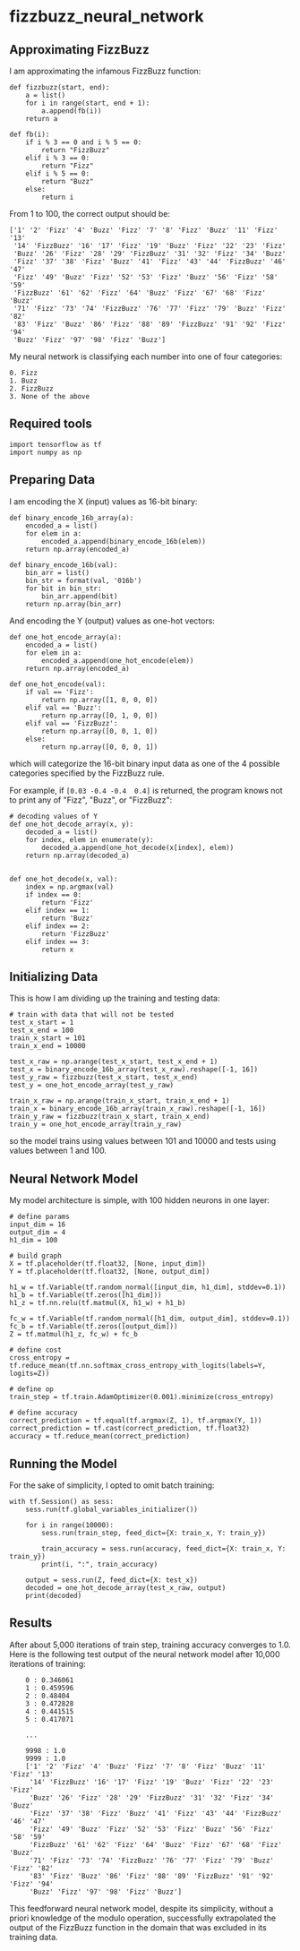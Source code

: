 # fizzbuzz_neural_network
## Approximating FizzBuzz
I am approximating the infamous FizzBuzz function:

    def fizzbuzz(start, end):
        a = list()
        for i in range(start, end + 1):
            a.append(fb(i))
        return a
    
    def fb(i):
        if i % 3 == 0 and i % 5 == 0:
            return "FizzBuzz"
        elif i % 3 == 0:
            return "Fizz"
        elif i % 5 == 0:
            return "Buzz"
        else:
            return i

From 1 to 100, the correct output should be:

    ['1' '2' 'Fizz' '4' 'Buzz' 'Fizz' '7' '8' 'Fizz' 'Buzz' '11' 'Fizz' '13'
     '14' 'FizzBuzz' '16' '17' 'Fizz' '19' 'Buzz' 'Fizz' '22' '23' 'Fizz'
     'Buzz' '26' 'Fizz' '28' '29' 'FizzBuzz' '31' '32' 'Fizz' '34' 'Buzz'
     'Fizz' '37' '38' 'Fizz' 'Buzz' '41' 'Fizz' '43' '44' 'FizzBuzz' '46' '47'
     'Fizz' '49' 'Buzz' 'Fizz' '52' '53' 'Fizz' 'Buzz' '56' 'Fizz' '58' '59'
     'FizzBuzz' '61' '62' 'Fizz' '64' 'Buzz' 'Fizz' '67' '68' 'Fizz' 'Buzz'
     '71' 'Fizz' '73' '74' 'FizzBuzz' '76' '77' 'Fizz' '79' 'Buzz' 'Fizz' '82'
     '83' 'Fizz' 'Buzz' '86' 'Fizz' '88' '89' 'FizzBuzz' '91' '92' 'Fizz' '94'
     'Buzz' 'Fizz' '97' '98' 'Fizz' 'Buzz']

My neural network is classifying each number into one of four categories:

    0. Fizz
    1. Buzz
    2. FizzBuzz
    3. None of the above

## Required tools

    import tensorflow as tf
    import numpy as np

## Preparing Data
I am encoding the X (input) values as 16-bit binary:

    def binary_encode_16b_array(a):
        encoded_a = list()
        for elem in a:
            encoded_a.append(binary_encode_16b(elem))
        return np.array(encoded_a)
    
    def binary_encode_16b(val):
        bin_arr = list()
        bin_str = format(val, '016b')
        for bit in bin_str:
            bin_arr.append(bit)
        return np.array(bin_arr)

And encoding the Y (output) values as one-hot vectors:

    def one_hot_encode_array(a):
        encoded_a = list()
        for elem in a:
            encoded_a.append(one_hot_encode(elem))
        return np.array(encoded_a)
    
    def one_hot_encode(val):
        if val == 'Fizz':
            return np.array([1, 0, 0, 0])
        elif val == 'Buzz':
            return np.array([0, 1, 0, 0])
        elif val == 'FizzBuzz':
            return np.array([0, 0, 1, 0])
        else:
            return np.array([0, 0, 0, 1])

which will categorize the 16-bit binary input data as one of the 4 possible categories specified by the FizzBuzz rule.

For example, if `[0.03 -0.4 -0.4  0.4]` is returned, the program knows not to print any of "Fizz", "Buzz", or "FizzBuzz":

    # decoding values of Y
    def one_hot_decode_array(x, y):
        decoded_a = list()
        for index, elem in enumerate(y):
            decoded_a.append(one_hot_decode(x[index], elem))
        return np.array(decoded_a)
    
    
    def one_hot_decode(x, val):
        index = np.argmax(val)
        if index == 0:
            return 'Fizz'
        elif index == 1:
            return 'Buzz'
        elif index == 2:
            return 'FizzBuzz'
        elif index == 3:
            return x

## Initializing Data
This is how I am dividing up the training and testing data:

    # train with data that will not be tested
    test_x_start = 1
    test_x_end = 100
    train_x_start = 101
    train_x_end = 10000
    
    test_x_raw = np.arange(test_x_start, test_x_end + 1)
    test_x = binary_encode_16b_array(test_x_raw).reshape([-1, 16])
    test_y_raw = fizzbuzz(test_x_start, test_x_end)
    test_y = one_hot_encode_array(test_y_raw)
    
    train_x_raw = np.arange(train_x_start, train_x_end + 1)
    train_x = binary_encode_16b_array(train_x_raw).reshape([-1, 16])
    train_y_raw = fizzbuzz(train_x_start, train_x_end)
    train_y = one_hot_encode_array(train_y_raw)

so the model trains using values between 101 and 10000 and tests using values between 1 and 100.

## Neural Network Model
My model architecture is simple, with 100 hidden neurons in one layer:

    # define params
    input_dim = 16
    output_dim = 4
    h1_dim = 100

    # build graph
    X = tf.placeholder(tf.float32, [None, input_dim])
    Y = tf.placeholder(tf.float32, [None, output_dim])
    
    h1_w = tf.Variable(tf.random_normal([input_dim, h1_dim], stddev=0.1))
    h1_b = tf.Variable(tf.zeros([h1_dim]))
    h1_z = tf.nn.relu(tf.matmul(X, h1_w) + h1_b)
    
    fc_w = tf.Variable(tf.random_normal([h1_dim, output_dim], stddev=0.1))
    fc_b = tf.Variable(tf.zeros([output_dim]))
    Z = tf.matmul(h1_z, fc_w) + fc_b
    
    # define cost
    cross_entropy = tf.reduce_mean(tf.nn.softmax_cross_entropy_with_logits(labels=Y, logits=Z))
    
    # define op
    train_step = tf.train.AdamOptimizer(0.001).minimize(cross_entropy)
    
    # define accuracy
    correct_prediction = tf.equal(tf.argmax(Z, 1), tf.argmax(Y, 1))
    correct_prediction = tf.cast(correct_prediction, tf.float32)
    accuracy = tf.reduce_mean(correct_prediction)

## Running the Model
For the sake of simplicity, I opted to omit batch training:

    with tf.Session() as sess:
        sess.run(tf.global_variables_initializer())
    
        for i in range(10000):
            sess.run(train_step, feed_dict={X: train_x, Y: train_y})
    
            train_accuracy = sess.run(accuracy, feed_dict={X: train_x, Y: train_y})
            print(i, ":", train_accuracy)
    
        output = sess.run(Z, feed_dict={X: test_x})
        decoded = one_hot_decode_array(test_x_raw, output)
        print(decoded)

## Results
After about 5,000 iterations of train step, training accuracy converges to 1.0. Here is the following test output of the neural network model after 10,000 iterations of training:

        0 : 0.346061
        1 : 0.459596
        2 : 0.48404
        3 : 0.472828
        4 : 0.441515
        5 : 0.417071
        
        ...
        
        9998 : 1.0
        9999 : 1.0
        ['1' '2' 'Fizz' '4' 'Buzz' 'Fizz' '7' '8' 'Fizz' 'Buzz' '11' 'Fizz' '13'
         '14' 'FizzBuzz' '16' '17' 'Fizz' '19' 'Buzz' 'Fizz' '22' '23' 'Fizz'
         'Buzz' '26' 'Fizz' '28' '29' 'FizzBuzz' '31' '32' 'Fizz' '34' 'Buzz'
         'Fizz' '37' '38' 'Fizz' 'Buzz' '41' 'Fizz' '43' '44' 'FizzBuzz' '46' '47'
         'Fizz' '49' 'Buzz' 'Fizz' '52' '53' 'Fizz' 'Buzz' '56' 'Fizz' '58' '59'
         'FizzBuzz' '61' '62' 'Fizz' '64' 'Buzz' 'Fizz' '67' '68' 'Fizz' 'Buzz'
         '71' 'Fizz' '73' '74' 'FizzBuzz' '76' '77' 'Fizz' '79' 'Buzz' 'Fizz' '82'
         '83' 'Fizz' 'Buzz' '86' 'Fizz' '88' '89' 'FizzBuzz' '91' '92' 'Fizz' '94'
         'Buzz' 'Fizz' '97' '98' 'Fizz' 'Buzz']

This feedforward neural network model, despite its simplicity, without a priori knowledge of the modulo operation, successfully extrapolated the output of the FizzBuzz function in the domain that was excluded in its training data.
